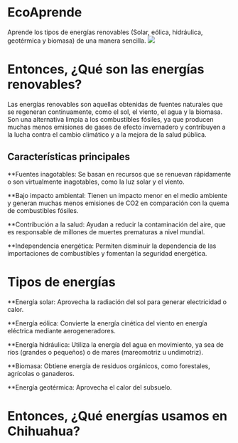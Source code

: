 # EcoAprende
Aprende los tipos de energías renovables (Solar, eólica, hidráulica, geotérmica y biomasa) de una manera sencilla.
![](<img width="960" height="640" alt="image" src="https://github.com/user-attachments/assets/7cc61a77-9e4b-4bf8-ab3e-986b8acacdaf" />)

# Entonces, ¿Qué son las energías renovables?

Las energías renovables son aquellas obtenidas de fuentes naturales que se regeneran continuamente, como el sol, el viento, el agua y la biomasa. Son una alternativa limpia a los combustibles fósiles, ya que producen muchas menos emisiones de gases de efecto invernadero y contribuyen a la lucha contra el cambio climático y a la mejora de la salud pública. 

## Características principales
**Fuentes inagotables: Se basan en recursos que se renuevan rápidamente o son virtualmente inagotables, como la luz solar y el viento. 

**Bajo impacto ambiental: Tienen un impacto menor en el medio ambiente y generan muchas menos emisiones de CO2 en comparación con la quema de combustibles fósiles. 

**Contribución a la salud: Ayudan a reducir la contaminación del aire, que es responsable de millones de muertes prematuras a nivel mundial. 

**Independencia energética: Permiten disminuir la dependencia de las importaciones de combustibles y fomentan la seguridad energética. 

# Tipos de energías

**Energía solar: Aprovecha la radiación del sol para generar electricidad o calor. 

**Energía eólica: Convierte la energía cinética del viento en energía eléctrica mediante aerogeneradores. 

**Energía hidráulica: Utiliza la energía del agua en movimiento, ya sea de ríos (grandes o pequeños) o de mares (mareomotriz u undimotriz). 

**Biomasa: Obtiene energía de residuos orgánicos, como forestales, agrícolas o ganaderos. 

**Energía geotérmica: Aprovecha el calor del subsuelo. 

#  Entonces, ¿Qué energías usamos en Chihuahua?


